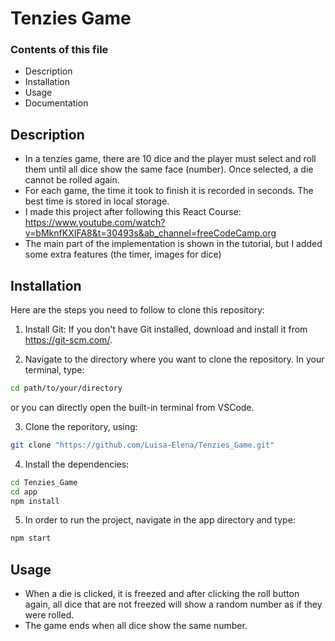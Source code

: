 # Tenzies Game

### Contents of this file
- Description
- Installation
- Usage
- Documentation

## Description
- In a tenzies game, there are 10 dice and the player must select and roll them until all dice show the same face (number). Once selected, a die cannot be rolled again.
- For each game, the time it took to finish it is recorded in seconds. The best time is stored in local storage.
- I made this project after following this React Course: https://www.youtube.com/watch?v=bMknfKXIFA8&t=30493s&ab_channel=freeCodeCamp.org
- The main part of the implementation is shown in the tutorial, but I added some extra features (the timer, images for dice)

## Installation

Here are the steps you need to follow to clone this repository: 

1. Install Git:
If you don't have Git installed, download and install it from https://git-scm.com/.

2. Navigate to the directory where you want to clone the repository. In your terminal, type: 

```sh
cd path/to/your/directory
```
or you can directly open the built-in terminal from VSCode.

3. Clone the reporitory, using: 
```sh
git clone "https://github.com/Luisa-Elena/Tenzies_Game.git"
```

4. Install the dependencies: 
```sh
cd Tenzies_Game
cd app
npm install
```

5. In order to run the project, navigate in the app directory and type:
```sh
npm start
```

## Usage
- When a die is clicked, it is freezed and after clicking the roll button again, all dice that are not freezed will show a random number as if they were rolled.
- The game ends when all dice show the same number.
